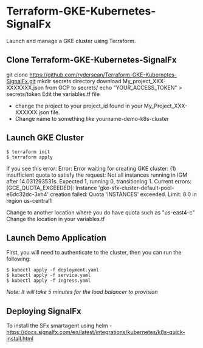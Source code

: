 # Terraform-GKE-Kubernetes-SignalFx

Launch and manage a GKE cluster using Terraform.

## Clone Terraform-GKE-Kubernetes-SignalFx

git clone https://github.com/rydersean/Terraform-GKE-Kubernetes-SignalFx.git
mkdir secrets directory
download My_project_XXX-XXXXXXX.json from GCP to secrets/
echo "YOUR_ACCESS_TOKEN" > secrets/token
Edit the variables.tf file
* change the project to your project_id found in your My_Project_XXX-XXXXXX.json file.
* Change name to something like yourname-demo-k8s-cluster

## Launch GKE Cluster

```
$ terraform init
$ terraform apply
```

If you see this error:
Error: Error waiting for creating GKE cluster: 
	(1) insufficient quota to satisfy the request: Not all instances running in IGM after 14.031293531s. Expected 1, running 0, transitioning 1. Current errors: [GCE_QUOTA_EXCEEDED]: Instance 'gke-sfx-cluster-default-pool-e6dc32dc-3xh4' creation failed: Quota 'INSTANCES' exceeded.  Limit: 8.0 in region us-central1

Change to another location where you do have quota such as "us-east4-c"
Change the location in your variables.tf

## Launch Demo Application

First, you will need to authenticate to the cluster, then you can run the following:

```
$ kubectl apply -f deployment.yaml
$ kubectl apply -f service.yaml
$ kubectl apply -f ingress.yaml
```

*Note: It will take 5 minutes for the load balancer to provision*

## Deploying SignalFx

To install the SFx smartagent using helm - https://docs.signalfx.com/en/latest/integrations/kubernetes/k8s-quick-install.html
